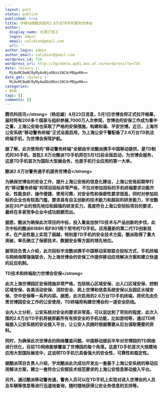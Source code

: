 ```yaml
---
layout: post
status: publish
published: true
title: 中移动携酷派提供2.6万台TD手机服务世博会
author:
  display_name: 北漂IT民工
  login: admin
  email: calidion@gmail.com
  url: ''
author_login: admin
author_email: calidion@gmail.com
wordpress_id: 728
wordpress_url: http://3gcnbeta.ap01.aws.af.cm/wordpress/?p=728
date: !binary |-
  MjAxMC0wNC0yMyAxNjo0Nzo1NCArMDgwMA==
date_gmt: !binary |-
  MjAxMC0wNC0yMyAwODo0Nzo1NCArMDgwMA==
categories:
- 新闻
tags: []
comments: []
---
```

<p><strong>腾讯科技讯<&#47;strong>（杨忠雄）4月23日消息，5月1日世博会将正式拉开帷幕，届时将有200多个国家与组织参展,7000万人次参观，世博会的安保工作成为重中之重，上海公安局也采取了严格的安保措施，构建和谐、平安世博。近日，上海市公安系统&ldquo;移动警务终端&rdquo;正式全面启用，为上海公安干警配备了2.6万台TD执法终端手机，为世博会保驾护航。</p>
<p>据了解，此次使用的&ldquo;移动警务终端&rdquo;全部由宇龙酷派携手中国移动提供，是TD制式的3G手机，首批2.6万台酷派TD手机将在5月1日前全面启动，为世博会服务，这是TD手机首次为国际大型展会务，也是手机行业应用的第一大单。</p>
<p><strong>酷派2.6万台警务通手机服务世博会<&#47;strong></p>
<p>为确保世博会的安全工作，提升上海公安局的信息化建设，上海公安局前期举行的&ldquo;移动警务终端&rdquo;的项目招标非常严格，不仅对参加招标的手机终端要求功能齐全、性能良好、操作便捷、使用可靠，对安全性和保密性要求很高，同时对参加招标的企业也有较高门槛，要求具有自主创新的技术能力和超前的研发能力，宇龙酷派在3G产业的领先地位和超强的研发实力，高度符合上海公安招标项目的要求，最终在多家竞争企业中成功脱颖而出。</p>
<p>据悉，酷派为确保此次项目的中标，投入重金加快TD技术与产品创新的步伐，此次中标的酷派6168H 和F801两个型号的TD手机，应用最新的第二代TD创新技术，在产品性能上实现了超越，特别是TD手机的安全技术方面，酷派取得了重大突破，率先确立了保密技术、数据安全等方面的领先地位。</p>
<p>据项目负责人介绍，此次招标宇龙酷派携手中国移动采取联合投标方式，手机终端与网络保障强强联合，为上海世博会的安保工作提供移动应用解决方案和建立快速的反应机制。</p>
<p><strong>TD技术和终端助力世博会安保<&#47;strong></p>
<p>此次上海世博园区安保措施非常严格，包括核心区域安保、出入口区域安保、控制区域安保、各类活动安保、消防安全、网上世博和信息系统安保以及园区水域安保、空中安保等一系列内容。据悉，此次启用的2.6万台TD手机终端，将优先由负责世博园安全工作的公安使用，TD终端将构建世博会的一道安全防线。</p>
<p>业内人士分析，公安系统对安全的要求非常高，可以说达到了苛刻的程度，此次入围的2.6万台TD手机将被屏蔽所有有损安全的手机功能，比如游戏等，通过TD终端接入公安系统的安全接入平台，让公安人员随时根据需要从后台调取需要的资料。</p>
<p>同时，为确保此次世博会的网络覆盖问题，中国移动提前半年对世博园的TD网络进行优化，目前TD网络能够覆盖了世博园的每个角落。这是TD手机首次大规模地应用大型国际展览中，这说明TD手机已具备强大的安全性、可靠性和稳定性。</p>
<p>据酷派项目负责人介绍，宇龙酷派此次成功开发出一套基于上海公安系统的移动应用解决方案，建立一套符合公安部技术规范要求的上海公安信息移动接入平台。</p>
<p>另外，通过酷派移动警务通，警务人员可以在TD手机上实现对进入世博会的人员及车辆等信息等进行迅速地查询，随时随地获得公安业务信息的支持等。</p>
